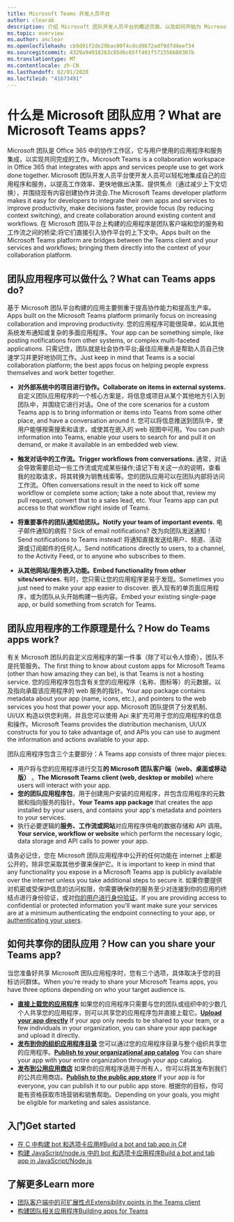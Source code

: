 ```yaml
---
title: Microsoft Teams 开发人员平台
author: clearab
description: 介绍 Microsoft 团队开发人员平台的概述页面，以及如何开始为 Microsoft 团队构建应用程序。
ms.topic: overview
ms.author: anclear
ms.openlocfilehash: cb9d91f2de29bac00f4cdcd9672adf9d7d4ee734
ms.sourcegitcommit: 4329a94918263c85d6c65ff401f571556b80307b
ms.translationtype: MT
ms.contentlocale: zh-CN
ms.lasthandoff: 02/01/2020
ms.locfileid: "41673491"
---
```

# <a name="what-are-microsoft-teams-apps"></a><span data-ttu-id="4f5bd-103">什么是 Microsoft 团队应用？</span><span class="sxs-lookup"><span data-stu-id="4f5bd-103">What are Microsoft Teams apps?</span></span>

<span data-ttu-id="4f5bd-104">Microsoft 团队是 Office 365 中的协作工作区，它与用户使用的应用程序和服务集成，以实现共同完成的工作。</span><span class="sxs-lookup"><span data-stu-id="4f5bd-104">Microsoft Teams is a collaboration workspace in Office 365 that integrates with apps and services people use to get work done together.</span></span> <span data-ttu-id="4f5bd-105">Microsoft 团队开发人员平台使开发人员可以轻松地集成自己的应用程序和服务，以提高工作效率、更快地做出决策、提供焦点（通过减少上下文切换），并围绕现有内容创建协作并流会.</span><span class="sxs-lookup"><span data-stu-id="4f5bd-105">The Microsoft Teams developer platform makes it easy for developers to integrate their own apps and services to improve productivity, make decisions faster, provide focus (by reducing context switching), and create collaboration around existing content and workflows.</span></span> <span data-ttu-id="4f5bd-106">在 Microsoft 团队平台上构建的应用程序是团队客户端和您的服务和工作流之间的桥梁;将它们直接引入协作平台的上下文中。</span><span class="sxs-lookup"><span data-stu-id="4f5bd-106">Apps built on the Microsoft Teams platform are bridges between the Teams client and your services and workflows; bringing them directly into the context of your collaboration platform.</span></span>

## <a name="what-can-teams-apps-do"></a><span data-ttu-id="4f5bd-107">团队应用程序可以做什么？</span><span class="sxs-lookup"><span data-stu-id="4f5bd-107">What can Teams apps do?</span></span>

<span data-ttu-id="4f5bd-108">基于 Microsoft 团队平台构建的应用主要侧重于提高协作能力和提高生产率。</span><span class="sxs-lookup"><span data-stu-id="4f5bd-108">Apps built on the Microsoft Teams platform primarily focus on increasing collaboration and improving productivity.</span></span> <span data-ttu-id="4f5bd-109">您的应用程序可能很简单，如从其他系统发布通知或复杂的多面应用程序。</span><span class="sxs-lookup"><span data-stu-id="4f5bd-109">Your app can be something simple, like posting notifications from other systems, or complex multi-faceted applications.</span></span> <span data-ttu-id="4f5bd-110">只需记住，团队就是社会协作平台;最佳应用重点是帮助人员自己快速学习并更好地协同工作。</span><span class="sxs-lookup"><span data-stu-id="4f5bd-110">Just keep in mind that Teams is a social collaboration platform; the best apps focus on helping people express themselves and work better together.</span></span>

* <span data-ttu-id="4f5bd-111">**对外部系统中的项目进行协作。**</span><span class="sxs-lookup"><span data-stu-id="4f5bd-111">**Collaborate on items in external systems.**</span></span> <span data-ttu-id="4f5bd-112">自定义团队应用程序的一个核心方案是，将信息或项目从某个其他地方引入到团队中，并围绕它进行对话。</span><span class="sxs-lookup"><span data-stu-id="4f5bd-112">One of the core scenarios for a custom Teams app is to bring information or items into Teams from some other place, and have a conversation around it.</span></span> <span data-ttu-id="4f5bd-113">您可以将信息推送到团队中，使用户能够按需搜索和请求，或使其在嵌入的 web 视图中可用。</span><span class="sxs-lookup"><span data-stu-id="4f5bd-113">You can push information into Teams, enable your users to search for and pull it on demand, or make it available in an embedded web view.</span></span>

* <span data-ttu-id="4f5bd-114">**触发对话中的工作流。**</span><span class="sxs-lookup"><span data-stu-id="4f5bd-114">**Trigger workflows from conversations.**</span></span> <span data-ttu-id="4f5bd-115">通常，对话会导致需要启动一些工作流或完成某些操作;请记下有关这一点的说明，查看我的拉取请求，将其转换为销售线索等。您的团队应用可以在团队内部将访问工作流。</span><span class="sxs-lookup"><span data-stu-id="4f5bd-115">Often conversations result in the need to kick off some workflow or complete some action; take a note about that, review my pull request, convert that to a sales lead, etc. Your Teams app can put access to that workflow right inside of Teams.</span></span>

* <span data-ttu-id="4f5bd-116">**将重要事件的团队通知给团队。**</span><span class="sxs-lookup"><span data-stu-id="4f5bd-116">**Notify your team of important events.**</span></span> <span data-ttu-id="4f5bd-117">电子邮件通知的病假？</span><span class="sxs-lookup"><span data-stu-id="4f5bd-117">Sick of email notifications?</span></span> <span data-ttu-id="4f5bd-118">改为向团队发送通知！</span><span class="sxs-lookup"><span data-stu-id="4f5bd-118">Send notifications to Teams instead!</span></span> <span data-ttu-id="4f5bd-119">将通知直接发送给用户、频道、活动源或订阅邮件的任何人。</span><span class="sxs-lookup"><span data-stu-id="4f5bd-119">Send notifications directly to users, to a channel, to the Activity Feed, or to anyone who subscribes to them.</span></span>

* <span data-ttu-id="4f5bd-120">**从其他网站/服务嵌入功能。**</span><span class="sxs-lookup"><span data-stu-id="4f5bd-120">**Embed functionality from other sites/services.**</span></span> <span data-ttu-id="4f5bd-121">有时，您只需让您的应用程序更易于发现。</span><span class="sxs-lookup"><span data-stu-id="4f5bd-121">Sometimes you just need to make your app easier to discover.</span></span> <span data-ttu-id="4f5bd-122">嵌入现有的单页面应用程序，或为团队从头开始构建一些内容。</span><span class="sxs-lookup"><span data-stu-id="4f5bd-122">Embed your existing single-page app, or build something from scratch for Teams.</span></span>

## <a name="how-do-teams-apps-work"></a><span data-ttu-id="4f5bd-123">团队应用程序的工作原理是什么？</span><span class="sxs-lookup"><span data-stu-id="4f5bd-123">How do Teams apps work?</span></span>

<span data-ttu-id="4f5bd-124">有关 Microsoft 团队的自定义应用程序的第一件事（除了可以令人惊奇），团队不是托管服务。</span><span class="sxs-lookup"><span data-stu-id="4f5bd-124">The first thing to know about custom apps for Microsoft Teams (other than how amazing they can be), is that Teams is not a hosting service.</span></span> <span data-ttu-id="4f5bd-125">您的应用程序包包含有关您的应用程序（名称、图标等）的元数据，以及指向承载该应用程序的 web 服务的指针。</span><span class="sxs-lookup"><span data-stu-id="4f5bd-125">Your app package contains metadata about your app (name, icons, etc.), and pointers to the web services you host that power your app.</span></span> <span data-ttu-id="4f5bd-126">Microsoft 团队提供了分发机制、UI/UX 构造以供您利用，并且您可以使用 Api 来扩充可用于您的应用程序的信息和操作。</span><span class="sxs-lookup"><span data-stu-id="4f5bd-126">Microsoft Teams provides the distribution mechanism, UI/UX constructs for you to take advantage of, and APIs you can use to augment the information and actions available to your app.</span></span>

<span data-ttu-id="4f5bd-127">团队应用程序包含三个主要部分：</span><span class="sxs-lookup"><span data-stu-id="4f5bd-127">A Teams app consists of three major pieces:</span></span>

* <span data-ttu-id="4f5bd-128">用户将与您的应用程序进行交互**的 Microsoft 团队客户端（web、桌面或移动版）** 。</span><span class="sxs-lookup"><span data-stu-id="4f5bd-128">**The Microsoft Teams client (web, desktop or mobile)** where users will interact with your app.</span></span>
* <span data-ttu-id="4f5bd-129">**您的团队应用程序包**，用于创建用户安装的应用程序，并包含应用程序的元数据和指向服务的指针。</span><span class="sxs-lookup"><span data-stu-id="4f5bd-129">**Your Teams app package** that creates the app installed by your users, and contains your app's metadata and pointers to your services.</span></span>
* <span data-ttu-id="4f5bd-130">执行必要逻辑的**服务、工作流或网站**对应用程序供电的数据存储和 API 调用。</span><span class="sxs-lookup"><span data-stu-id="4f5bd-130">**Your service, workflow or website** which perform the necessary logic, data storage and API calls to power your app.</span></span>

<span data-ttu-id="4f5bd-131">请务必记住，您在 Microsoft 团队应用程序中公开的任何功能在 internet 上都是公开的，除非您采取其他步骤来保护它。</span><span class="sxs-lookup"><span data-stu-id="4f5bd-131">It is important to keep in mind that any functionality you expose in a Microsoft Teams app is publicly available over the internet unless you take additional steps to secure it.</span></span> <span data-ttu-id="4f5bd-132">如果你要提供对机密或受保护信息的访问权限，你需要确保你的服务至少对连接到你的应用的终结点进行身份验证，或对[你的用户进行身份验证](~/concepts/authentication/authentication.md)。</span><span class="sxs-lookup"><span data-stu-id="4f5bd-132">If you are providing access to confidential or protected information you'll want make sure your services are at a minimum authenticating the endpoint connecting to your app, or [authenticating your users](~/concepts/authentication/authentication.md).</span></span>

## <a name="how-can-you-share-your-teams-app"></a><span data-ttu-id="4f5bd-133">如何共享你的团队应用？</span><span class="sxs-lookup"><span data-stu-id="4f5bd-133">How can you share your Teams app?</span></span>

<span data-ttu-id="4f5bd-134">当您准备好共享 Microsoft 团队应用程序时，您有三个选项，具体取决于您的目标访问群体。</span><span class="sxs-lookup"><span data-stu-id="4f5bd-134">When you're ready to share your Microsoft Teams apps, you have three options depending on who your target audience is.</span></span>

* <span data-ttu-id="4f5bd-135">**[直接上载您的应用程序](~/concepts/deploy-and-publish/apps-upload.md)** 如果您的应用程序只需要与您的团队或组织中的少数几个人共享您的应用程序，则可以共享您的应用程序包并直接上载它。</span><span class="sxs-lookup"><span data-stu-id="4f5bd-135">**[Upload your app directly](~/concepts/deploy-and-publish/apps-upload.md)** If your app only needs to be shared to your team, or a few individuals in your organization, you can share your app package and upload it directly.</span></span>
* <span data-ttu-id="4f5bd-136">**[发布到你的组织应用程序目录](~/concepts/deploy-and-publish/apps-publish.md)** 您可以通过您的应用程序目录与整个组织共享您的应用程序。</span><span class="sxs-lookup"><span data-stu-id="4f5bd-136">**[Publish to your organizational app catalog](~/concepts/deploy-and-publish/apps-publish.md)** You can share your app with your entire organization through your app catalog.</span></span>
* <span data-ttu-id="4f5bd-137">**[发布到公用应用商店](~/concepts/deploy-and-publish/apps-publish.md)** 如果你的应用程序适用于所有人，你可以将其发布到我们的公共应用商店。</span><span class="sxs-lookup"><span data-stu-id="4f5bd-137">**[Publish to the public app store](~/concepts/deploy-and-publish/apps-publish.md)** If your app is for everyone, you can publish it to our public app store.</span></span> <span data-ttu-id="4f5bd-138">根据你的目标，你可能有资格获取市场营销和销售帮助。</span><span class="sxs-lookup"><span data-stu-id="4f5bd-138">Depending on your goals, you might be eligible for marketing and sales assistance.</span></span>

## <a name="get-started"></a><span data-ttu-id="4f5bd-139">入门</span><span class="sxs-lookup"><span data-stu-id="4f5bd-139">Get started</span></span>

* [<span data-ttu-id="4f5bd-140">在 C 中构建 bot 和选项卡应用#</span><span class="sxs-lookup"><span data-stu-id="4f5bd-140">Build a bot and tab app in C#</span></span>](~/tutorials/get-started-dotnet-app-studio.md)
* [<span data-ttu-id="4f5bd-141">构建 JavaScript/node.js 中的 bot 和选项卡应用程序</span><span class="sxs-lookup"><span data-stu-id="4f5bd-141">Build a bot and tab app in JavaScript/Node.js</span></span>](~/tutorials/get-started-nodejs-app-studio.md)

## <a name="learn-more"></a><span data-ttu-id="4f5bd-142">了解更多</span><span class="sxs-lookup"><span data-stu-id="4f5bd-142">Learn more</span></span>

* [<span data-ttu-id="4f5bd-143">团队客户端中的可扩展性点</span><span class="sxs-lookup"><span data-stu-id="4f5bd-143">Extensibility points in the Teams client</span></span>](~/concepts/extensibility-points.md)
* [<span data-ttu-id="4f5bd-144">构建团队相关应用程序</span><span class="sxs-lookup"><span data-stu-id="4f5bd-144">Building apps for Teams</span></span>](~/concepts/building-an-app.md)
